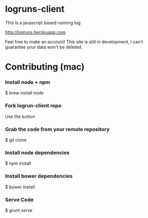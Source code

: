 logruns-client
==============

This is a javascript based running log

http://logruns.herokuapp.com

Feel free to make an account! This site is still in development, I can't guarantee your data won't be deleted.

# Contributing (mac)

### Install node + npm
  $ brew install node

### Fork logrun-client repo
  Use the button

### Grab the code from your remote repository
  $ git clone <ssh clone url>

### Install node dependencies
  $ npm install

### Install bower dependencies
  $ bower install

### Serve Code
  $ grunt serve
